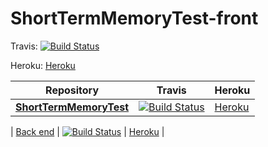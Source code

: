 ShortTermMemoryTest-front
=========================

Travis: [![Build Status](https://travis-ci.org/TTL-tests/ShortTermMemoryTest-front.png?branch=master)](https://travis-ci.org/TTL-tests/ShortTermMemoryTest-front)

Heroku: [Heroku](http://enigmatic-retreat-3175.herokuapp.com/)


| Repository | Travis  | Heroku |
| ------------------- | ------------- | ------------- |
| [**ShortTermMemoryTest**](https://github.com/TTL-tests/ShortTermMemoryTest-front) | [![Build Status](https://travis-ci.org/TTL-tests/ShortTermMemoryTest-front.png?branch=master)](https://travis-ci.org/TTL-tests/ShortTermMemoryTest-front)  | [Heroku](http://enigmatic-retreat-3175.herokuapp.com/)  |


| [Back end](https://github.com/TTL-tests/ShortTermMemoryTest) | [![Build Status](https://travis-ci.org/TTL-tests/ShortTermMemoryTest.png?branch=master)](https://travis-ci.org/TTL-tests/ShortTermMemoryTest) | [Heroku](http://shorttermmemorytest.herokuapp.com/)  |

